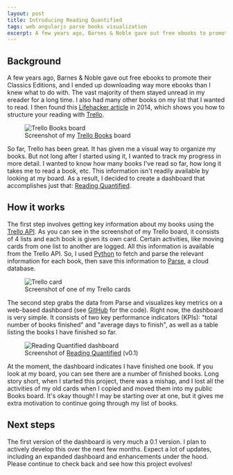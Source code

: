 ```yaml
---
layout: post
title: Introducing Reading Quantified
tags: web angularjs parse books visualization
excerpt: A few years ago, Barnes & Noble gave out free ebooks to promote their Classics Editions, and I ended up downloading way more ebooks than I knew what to do with. The vast majority of them stayed unread in my ereader for a long time. I also had many other books on my list that I wanted to read. I then found this Lifehacker article in 2014, which shows you how to structure your reading with Trello....
---
```


## Background

A few years ago, Barnes & Noble gave out free ebooks to promote their Classics Editions, and I ended up downloading way more ebooks than I knew what to do with. The vast majority of them stayed unread in my ereader for a long time. I also had many other books on my list that I wanted to read. I then found this [Lifehacker article](http://lifehacker.com/my-secret-to-reading-a-lot-of-books-514189426) in 2014, which shows you how to structure your reading with [Trello](https://trello.com/b/mgqBN7ZV).

<figure class="figure">
  <img class="figure-img img-fluid border rounded" src="https://media.githubusercontent.com/media/estherjk/estherjk.github.io/master/assets/img/reading-quantified/trello-books-board.png" alt="Trello Books board">
  <figcaption class="figure-caption text-center">Screenshot of my <a class="text-dark" href="https://trello.com/b/mgqBN7ZV">Trello Books</a> board</figcaption>
</figure>

So far, Trello has been great. It has given me a visual way to organize my books. But not long after I started using it, I wanted to track my progress in more detail. I wanted to know how many books I've read so far, how long it takes me to read a book, etc. This information isn't readily available by looking at my board. As a result, I decided to create a dashboard that accomplishes just that: [Reading Quantified](http://www.esthermakes.tech/reading-quantified).

## How it works

The first step involves getting key information about my books using the [Trello API](https://developers.trello.com/). As you can see in the screenshot of my Trello board, it consists of 4 lists and each book is given its own card. Certain activities, like moving cards from one list to another are logged. All this information is available from the Trello API. So, I used [Python](https://github.com/estherjk/reading-quantified-py) to fetch and parse the relevant information for each book, then save this information to [Parse](http://www.parse.com), a cloud database.

<figure class="figure">
  <img class="figure-img img-fluid border rounded" src="https://media.githubusercontent.com/media/estherjk/estherjk.github.io/master/assets/img/reading-quantified/trello-card.png" alt="Trello card">
  <figcaption class="figure-caption text-center">Screenshot of one of my Trello cards</figcaption>
</figure>

The second step grabs the data from Parse and visualizes key metrics on a web-based dashboard (see [GitHub](https://github.com/estherjk/reading-quantified) for the code). Right now, the dashboard is very simple. It consists of two key performance indicators (KPIs): "total number of books finished" and "average days to finish", as well as a table listing the books I have finished so far.

<figure class="figure">
  <img class="figure-img img-fluid border rounded" src="https://media.githubusercontent.com/media/estherjk/estherjk.github.io/master/assets/img/reading-quantified/dashboard.png" alt="Reading Quantified dashboard">
  <figcaption class="figure-caption text-center">Screenshot of <a class="text-dark" href="http://www.esthermakes.tech/reading-quantified">Reading Quantified</a> (v0.1)</figcaption>
</figure>

At the moment, the dashboard indicates I have finished one book. If you look at my board, you can see there are a number of finished books. Long story short, when I started this project, there was a mishap, and I lost all the activities of my old cards when I copied and moved them into my public Books board. It's okay though! I may be starting over at one, but it gives me extra motivation to continue going through my list of books.

## Next steps

The first version of the dashboard is very much a 0.1 version. I plan to actively develop this over the next few months. Expect a lot of updates, including an expanded dashboard and enhancements under the hood. Please continue to check back and see how this project evolves!
